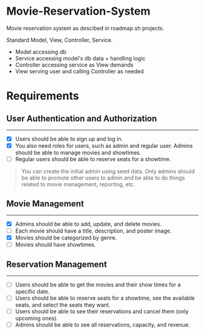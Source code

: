 # Movie-Reservation-System
Movie reservation system as descibed in roadmap.sh projects.

Standard Model, View, Controller, Service.
- Model accessing db
- Service accessing model's db data + handling logic
- Controller accessing service as View demands
- View serving user and calling Controller as needed

# Requirements

## User Authentication and Authorization
---
- [X] Users should be able to sign up and log in.
- [X] You also need roles for users, such as admin and regular user. Admins should be able to manage movies and showtimes.
- [ ] Regular users should be able to reserve seats for a showtime.

> You can create the initial admin using seed data. Only admins should be able to promote other users to admin and be able to do things related to movie management, reporting, etc.

## Movie Management
---
- [X] Admins should be able to add, update, and delete movies.
- [ ] Each movie should have a title, description, and poster image.
- [X] Movies should be categorized by genre.
- [ ] Movies should have showtimes.

## Reservation Management
---
- [ ] Users should be able to get the movies and their show times for a specific date.
- [ ] Users should be able to reserve seats for a showtime, see the available seats, and select the seats they want.
- [ ] Users should be able to see their reservations and cancel them (only upcoming ones).
- [ ] Admins should be able to see all reservations, capacity, and revenue.
